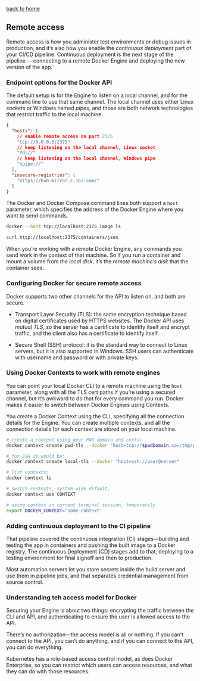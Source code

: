 [back to home](./README.md)

## Remote access

Remote access is how you administer test environments or debug issues in production, and it’s also how you enable the _continuous deployment_ part of your CI/CD pipeline. Continuous deployment is the next stage of the pipeline -- connecting to a remote Docker Engine and deploying the new version of the app.

### Endpoint options for the Docker API

The default setup is for the Engine to listen on a local channel, and for the command line to use that same channel. The local channel uses either Linux _sockets_ or Windows named _pipes_, and those are both network technologies that restrict traffic to the local machine.

```json
{
  "hosts": [
    // enable remote access on port 2375
    "tcp://0.0.0.0:2375"
    // keep listening on the local channel, Linux socket
    "fd://"
    // keep listening on the local channel, Windows pipe
    "npipe://"
  ],
  "insecure-registries": [
    "https://hub-mirror.c.163.com/"
  ]
}
```

The Docker and Docker Compose command lines both support a `host` parameter, which specifies the address of the Docker Engine where you want to send commands.

```bash
docker --host tcp://localhost:2375 image ls

curl http://localhost:2375/containers/json
```

When you’re working with a remote Docker Engine, any commands you send work in the context of that machine. So if you run a container and mount a volume from _the local disk_, it’s the _remote machine’s disk_ that the container sees.

### Configuring Docker for secure remote access

Docker supports two other channels for the API to listen on, and both are secure.

- Transport Layer Security (TLS): the same encryption technique based on digital certificates used by HTTPS websites. The Docker API uses _mutual TLS_, so the server has a certificate to identify itself and encrypt traffic, and the client also has a certificate to identify itself.

- Secure Shell (SSH) protocol: it is the standard way to connect to Linux servers, but it is also supported in Windows. SSH users can authenticate with username and password or with private keys.

### Using Docker Contexts to work with remote engines

You can point your local Docker CLI to a remote machine using the `host` parameter, along with all the TLS cert paths if you’re using a secured channel, but it’s awkward to do that for every command you run. Docker makes it easier to switch between Docker Engines using Contexts.

You create a Docker Context using the CLI, specifying all the connection details for the Engine. You can create multiple contexts, and all the connection details for each context are stored on your local machine.

```bash
# create a context using your PWD domain and certs:
docker context create pwd-tls --docker "host=tcp://$pwdDomain,ca=/tmp/pwd-certs/ca.pem,cert=/tmp/pwd-certs/client-cert.pem,key=/tmp/pwd-certs/client-key.pem"

# for SSH it would be:
docker context create local-tls --docker "host=ssh://user@server"

# list contexts:
docker context ls

# switch contexts, system-wide default,
docker context use CONTEXT

# using context in current terminal session, temporarily
export DOCKER_CONTEXT='some-context'
```

### Adding continuous deployment to the CI pipeline

That pipeline covered the continuous integration (CI) stages—building and testing the app in containers and pushing the built image to a Docker registry. The continuous Deployment (CD) stages add to that, deploying to a testing environment for final signoff and then to production.

Most automation servers let you store secrets inside the build server and use them in pipeline jobs, and that separates credential management from source control.

### Understanding teh access model for Docker

Securing your Engine is about two things: encrypting the traffic between the CLI and API, and authenticating to ensure the user is allowed access to the API.

There’s no authorization—the access model is all or nothing. If you can’t connect to the API, you can’t do anything, and if you can connect to the API, you can do everything.

Kubernetes has a role-based access control model, as does Docker Enterprise, so you can restrict which users can access resources, and what they can do with those resources.
